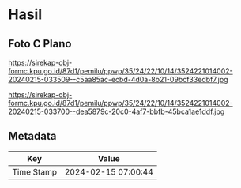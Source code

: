 # Hasil

## Foto C Plano

https://sirekap-obj-formc.kpu.go.id/87d1/pemilu/ppwp/35/24/22/10/14/3524221014002-20240215-033509--c5aa85ac-ecbd-4d0a-8b21-09bcf33edbf7.jpg

https://sirekap-obj-formc.kpu.go.id/87d1/pemilu/ppwp/35/24/22/10/14/3524221014002-20240215-033700--dea5879c-20c0-4af7-bbfb-45bca1ae1ddf.jpg


## Metadata

| Key        | Value               |
| ---------- | ------------------- |
| Time Stamp | 2024-02-15 07:00:44 |



